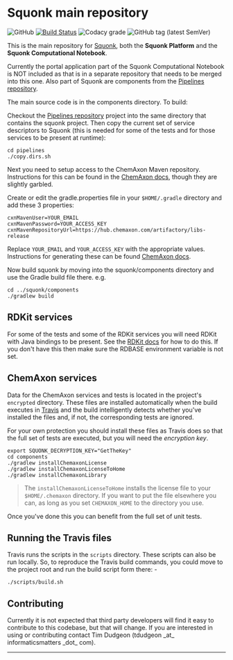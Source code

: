 # Squonk main repository

![GitHub](https://img.shields.io/github/license/informaticsmatters/squonk)
[![Build Status](https://travis-ci.org/InformaticsMatters/squonk.svg?branch=master)](https://travis-ci.org/InformaticsMatters/squonk)
![Codacy grade](https://img.shields.io/codacy/grade/d7ff748f71f04962b4131975a14864d3)
![GitHub tag (latest SemVer)](https://img.shields.io/github/tag/informaticsmatters/squonk)

This is the main repository for [Squonk], both the **Squonk
Platform** and the **Squonk Computational Notebook**.

Currently the portal application part of the Squonk Computational Notebook
is NOT included as that is in a separate repository that needs to be merged
into this one. Also part of Squonk are components from the [Pipelines repository].

The main source code is in the components directory. To build:

Checkout the [Pipelines repository] project into the same directory that 
contains the squonk project. Then copy the current set of service descriptors
to Squonk (this is needed for some of the tests and for those services to be
present at runtime):

    cd pipelines
    ./copy.dirs.sh

Next you need to setup access to the ChemAxon Maven repository. 
Instructions for this can be found in the [ChemAxon docs],
though they are slightly garbled.

Create or edit the gradle.properties file in your `$HOME/.gradle` directory
and add these 3 properties:

    cxnMavenUser=YOUR_EMAIL
    cxnMavenPassword=YOUR_ACCESS_KEY
    cxnMavenRepositoryUrl=https://hub.chemaxon.com/artifactory/libs-release

Replace `YOUR_EMAIL` and `YOUR_ACCESS_KEY` with the appropriate values.
Instructions for generating these can be found [ChemAxon docs].

Now build squonk by moving into the squonk/components directory and use the 
Gradle build file there. e.g.

    cd ../squonk/components
    ./gradlew build

## RDKit services
For some of the tests and some of the RDKit services you will need RDKit with
Java bindings to be present. See the [RDKit docs] for how to do this. If you
don't have this then make sure the RDBASE environment variable is not set.

## ChemAxon services
Data for the ChemAxon services and tests is located in the project's
`encrypted` directory. These files are installed automatically when the build
executes in [Travis] and the build intelligently detects whether you've
installed the files and, if not, the corresponding tests are ignored.

For your own protection you should install these files as Travis does
so that the full set of tests are executed, but you will need the
_encryption key_.

    export SQUONK_DECRYPTION_KEY="GetTheKey"
    cd components
    ./gradlew installChemaxonLicense
    ./gradlew installChemaxonLicenseToHome
    ./gradlew installChemaxonLibrary

>   The `installChemaxonLicenseToHome` installs the license file to your
    `$HOME/.chemaxon` directory. If you want to put the file elsewhere you
    can, as long as you set `CHEMAXON_HOME` to the directory you use.

Once you've done this you can benefit from the full set of unit tests.

## Running the Travis files
Travis runs the scripts in the `scripts` directory. These scripts
can also be run locally. So, to reproduce the Travis build commands,
you could move to the project root and run the build script form there: -

    ./scripts/build.sh
    
## Contributing
Currently it is not expected that third party developers will find it
easy to contribute to this codebase, but that will change. If you are
interested in using or contributing contact Tim Dudgeon
(tdudgeon \_at\_ informaticsmatters \_dot\_ com).

---

[ChemAxon docs]: https://docs.chemaxon.com/display/docs/Public+Repository#PublicRepository-HowtoCongfigureYourProject
[Pipelines repository]: https://github.com/InformaticsMatters/pipelines
[RDKit docs]: http://rdkit.org/docs/Install.html#building-from-source
[Squonk]: (http://squonk.it)
[Travis]: https://travis-ci.org/InformaticsMatters/squonk
